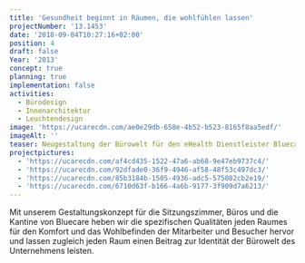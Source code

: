 ```yaml
---
title: 'Gesundheit beginnt in Räumen, die wohlfühlen lassen'
projectNumber: '13.1453'
date: '2018-09-04T10:27:16+02:00'
position: 4
draft: false
Year: '2013'
concept: true
planning: true
implementation: false
activities:
  - Bürodesign
  - Innenarchitektur
  - Leuchtendesign
image: 'https://ucarecdn.com/ae0e29db-658e-4b52-b523-8165f8aa5edf/'
imageAlt: ''
teaser: Neugestaltung der Bürowelt für den eHealth Dienstleister Bluecare
projectpictures:
  - 'https://ucarecdn.com/af4cd435-1522-47a6-ab68-9e47eb9737c4/'
  - 'https://ucarecdn.com/92dfade0-36f9-4946-af58-48f53c497dc3/'
  - 'https://ucarecdn.com/85b3184b-1505-4936-adc5-575082cb2e19/'
  - 'https://ucarecdn.com/6710d63f-b166-4a6b-9177-3f909d7a6213/'
---
```

Mit unserem Gestaltungskonzept für die Sitzungszimmer, Büros und die Kantine von Bluecare heben wir die spezifischen Qualitäten jeden Raumes für den Komfort und das Wohlbefinden der Mitarbeiter und Besucher hervor und lassen zugleich jeden Raum einen Beitrag zur Identität der Bürowelt des Unternehmens leisten.

